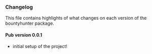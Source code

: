 ### Changelog ###

This file contains highlights of what changes on each version of the bountyhunter package.

#### Pub version 0.0.1 ####

- initial setup of the project!